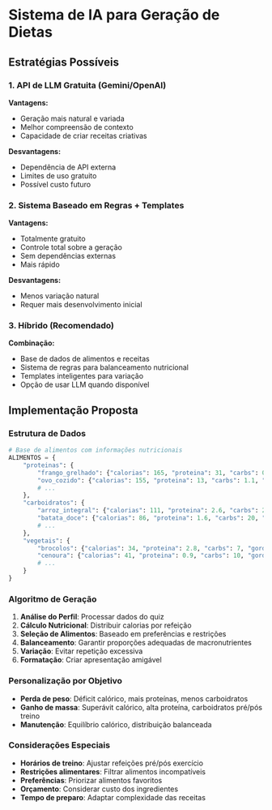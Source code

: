 # Sistema de IA para Geração de Dietas

## Estratégias Possíveis

### 1. API de LLM Gratuita (Gemini/OpenAI)
**Vantagens:**
- Geração mais natural e variada
- Melhor compreensão de contexto
- Capacidade de criar receitas criativas

**Desvantagens:**
- Dependência de API externa
- Limites de uso gratuito
- Possível custo futuro

### 2. Sistema Baseado em Regras + Templates
**Vantagens:**
- Totalmente gratuito
- Controle total sobre a geração
- Sem dependências externas
- Mais rápido

**Desvantagens:**
- Menos variação natural
- Requer mais desenvolvimento inicial

### 3. Híbrido (Recomendado)
**Combinação:**
- Base de dados de alimentos e receitas
- Sistema de regras para balanceamento nutricional
- Templates inteligentes para variação
- Opção de usar LLM quando disponível

## Implementação Proposta

### Estrutura de Dados
```python
# Base de alimentos com informações nutricionais
ALIMENTOS = {
    "proteinas": {
        "frango_grelhado": {"calorias": 165, "proteina": 31, "carbs": 0, "gordura": 3.6},
        "ovo_cozido": {"calorias": 155, "proteina": 13, "carbs": 1.1, "gordura": 11},
        # ...
    },
    "carboidratos": {
        "arroz_integral": {"calorias": 111, "proteina": 2.6, "carbs": 23, "gordura": 0.9},
        "batata_doce": {"calorias": 86, "proteina": 1.6, "carbs": 20, "gordura": 0.1},
        # ...
    },
    "vegetais": {
        "brocolos": {"calorias": 34, "proteina": 2.8, "carbs": 7, "gordura": 0.4},
        "cenoura": {"calorias": 41, "proteina": 0.9, "carbs": 10, "gordura": 0.2},
        # ...
    }
}
```

### Algoritmo de Geração
1. **Análise do Perfil**: Processar dados do quiz
2. **Cálculo Nutricional**: Distribuir calorias por refeição
3. **Seleção de Alimentos**: Baseado em preferências e restrições
4. **Balanceamento**: Garantir proporções adequadas de macronutrientes
5. **Variação**: Evitar repetição excessiva
6. **Formatação**: Criar apresentação amigável

### Personalização por Objetivo
- **Perda de peso**: Déficit calórico, mais proteínas, menos carboidratos
- **Ganho de massa**: Superávit calórico, alta proteína, carboidratos pré/pós treino
- **Manutenção**: Equilíbrio calórico, distribuição balanceada

### Considerações Especiais
- **Horários de treino**: Ajustar refeições pré/pós exercício
- **Restrições alimentares**: Filtrar alimentos incompatíveis
- **Preferências**: Priorizar alimentos favoritos
- **Orçamento**: Considerar custo dos ingredientes
- **Tempo de preparo**: Adaptar complexidade das receitas

